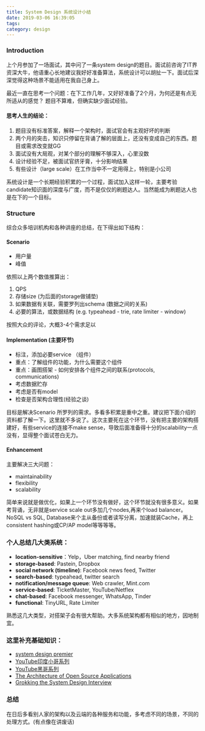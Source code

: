 ```yaml
---
title: System Design 系统设计小结
date: 2019-03-06 16:39:05
tags: 
category: design
---
```


### Introduction
上个月参加了一场面试，其中问了一条system design的题目。面试前咨询了IT界资深大牛，他语重心长地建议我好好准备算法，系统设计可以胡扯一下。面试后深深觉得这种场景不能适用在我自己身上。

最近一直在思考一个问题：在下工作几年，又好好准备了2个月，为何还是有点无所适从的感觉？ 题目不算难，但确实缺少面试经验。

#### 思考人生的结论：

1. 题目没有标准答案，解释一个架构时，面试官会有主观好坏的判断
2. 两个月的突击，知识只停留在背诵了解的层面上，还没有变成自己的东西。题目或需求改变就GG
3. 面试没有大局观，对某个部分的理解不够深入，心里没数
4. 设计经验不足，被面试官挤牙膏，十分影响结果
5. 有些设计（large scale）在工作当中不一定用得上，特别是小公司

系统设计是一个长期经验积累的一个过程，面试加入这样一轮，主要考验candidate知识面的深度与广度，而不是仅仅的刷题达人。当然能成为刷题达人也是在下的一个目标。


### Structure 
综合众多培训机构和各种讲座的总结，在下得出如下结构：

#### Scenario 
- 用户量
- 峰值

依照以上两个数值推算出：

1. QPS
2. 存储size (为后面的storage做铺垫)
3. 如果数据有关联，需要罗列出schema (数据之间的关系)
4. 必要的算法，或数据结构 (e.g. typeahead - trie, rate limiter - window)

按照大众的评论，大概3-4个需求足以

#### Implementation (主要环节)
- 标注，添加必要service （组件）
- 重点：了解组件的功能，为什么需要这个组件
- 重点：画图搭架 - 如何安排各个组件之间的联系(protocols, communications)
- 考虑数据贮存
- 考虑是否有model
- 检查是否架构合理性(经验之谈)
  
目标是解决Scenario 所罗列的需求。多看多积累是重中之重。建议把下面介绍的资料都了解一下。这里就不多说了。这次主要死在这个环节，没有把主要的架构搭建好，有些service的连接不make sense，导致后面准备得十分的scalability一点没有，显得整个面试苍白无力。

#### Enhancement 
主要解决三大问题： 
- maintainability
- flexibility
- scalability

简单来说就是做优化，如果上一个环节没有做好，这个环节就没有很多意义。如果考背诵，无非就是service scale out多加几个nodes,再来个load balancer。NoSQL vs SQL, Database来个主从备份或者读写分离，加速就装Cache，再上consistent hashing或CP/AP model等等等等。

### 个人总结几大类系统：
- __location-sensitive__：Yelp，Uber matching, find nearby friend
- __storage-based__: Pastein, Dropbox
- __social network (timeline)__: Facebook news feed, Twitter
- __search-based__: typeahead, twitter search
- __notification/message queue__: Web crawler, Mint.com
- __service-based__: TicketMaster, YouTube/Netflex
- __chat-based__: Facebook messenger, WhatsApp, Tinder
- __functional__: TinyURL, Rate Limiter

熟悉这几大类型，对搭架子会有很大帮助。大多系统架构都有相似的地方，因地制宜。


### 这里补充基础知识：
- [system design premier](https://github.com/donnemartin/system-design-primer)
- [YouTube印度小哥系列](https://www.youtube.com/playlist?list=PLMCXHnjXnTnvo6alSjVkgxV-VH6EPyvoX)
- [YouTube黑哥系列](https://www.youtube.com/playlist?list=PLkQkbY7JNJuBoTemzQfjym0sqbOHt5fnV)
- [The Architecture of Open Source Applications](http://aosabook.org/en/index.html)
- [Grokking the System Design Interview](https://www.educative.io/collection/5668639101419520/5649050225344512)

### 总结
在日后多看别人家的架构以及云端的各种服务和功能，多考虑不同的场景，不同的处理方式。(有点像在讲废话)